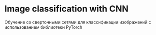 # Image classification with CNN
 Обучение со сверточными сетями для классификации изображений с использованием библиотеки PyTorch
